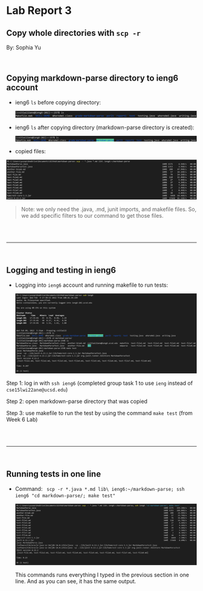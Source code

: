 # **Lab Report 3** 
## Copy whole directories with ```scp -r```
By: Sophia Yu

<br>

## **Copying markdown-parse directory to ieng6 account**

* ieng6 ```ls``` before copying directory:

    ![Image](/screenshots/Pt3_b.PNG)

* ieng6 ```ls``` after copying directory (markdown-parse directory is created):   

    ![Image](/screenshots/Pt3_a.PNG)

* copied files: 

![Image](/screenshots/Pt3_cc.PNG)

> Note: we only need the .java, .md, junit imports, and makefile files. So, we add specific filters to our command to get those files.

<br><br>

---

<br>

## **Logging and testing in ieng6**

* Logging into ```ieng6``` account and running makefile to run tests:

    ![Image](/screenshots/Pt3_d.PNG)

Step 1: log in with ```ssh ieng6``` (completed group task 1 to use ```ieng``` instead of ```cse15lwi22ane@ucsd.edu```)

Step 2: open markdown-parse directory that was copied

Step 3: use makefile to run the test by using the command ```make test``` (from Week 6 Lab)

<br><br>

---

<br>

## **Running tests in one line**

* Command: ``` scp -r *.java *.md lib\ ieng6:~/markdown-parse; ssh ieng6 "cd markdown-parse/; make test"```

    ![Image](/screenshots/Pt3_e.PNG)

    This commands runs everything I typed in the previous section in one line. And as you can see, it has the same output.